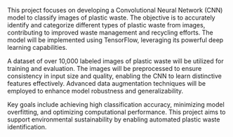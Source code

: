 This project focuses on developing a Convolutional Neural Network (CNN) model to classify images of plastic waste. The objective is to accurately identify and categorize different types of plastic waste from images, contributing to improved waste management and recycling efforts. The model will be implemented using TensorFlow, leveraging its powerful deep learning capabilities.

A dataset of over 10,000 labeled images of plastic waste will be utilized for training and evaluation. The images will be preprocessed to ensure consistency in input size and quality, enabling the CNN to learn distinctive features effectively. Advanced data augmentation techniques will be employed to enhance model robustness and generalizability.

Key goals include achieving high classification accuracy, minimizing model overfitting, and optimizing computational performance. This project aims to support environmental sustainability by enabling automated plastic waste identification.

